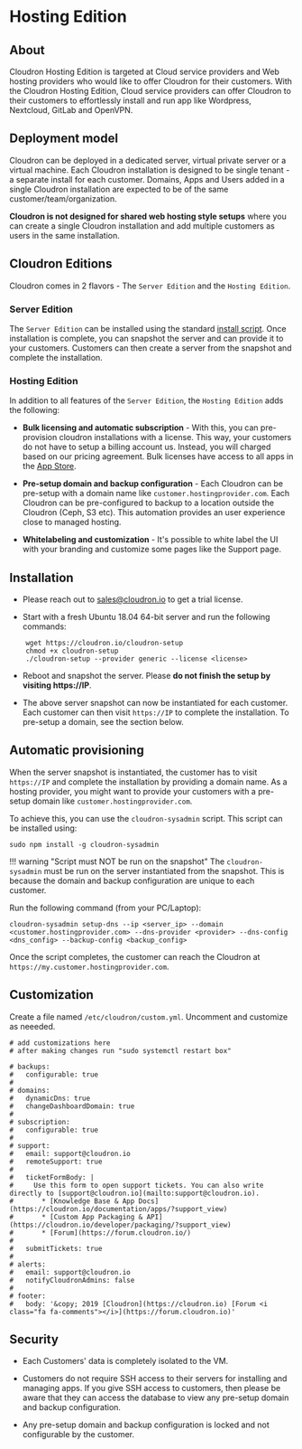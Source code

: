 # Hosting Edition

## About

Cloudron Hosting Edition is targeted at Cloud service providers and Web hosting
providers who would like to offer Cloudron for their customers. With the
Cloudron Hosting Edition, Cloud service providers can offer Cloudron to their
customers to effortlessly install and run app like Wordpress, Nextcloud, GitLab and OpenVPN.

## Deployment model

Cloudron can be deployed in a dedicated server, virtual private server or a virtual
machine. Each Cloudron installation is designed to be single tenant - a separate install
for each customer. Domains, Apps and Users added in a single Cloudron installation 
are expected to be of the same customer/team/organization.

**Cloudron is not designed for shared web hosting style setups** where you can create
a single Cloudron installation and add multiple customers as users in the same installation.

## Cloudron Editions

Cloudron comes in 2 flavors - The `Server Edition` and the `Hosting Edition`.

### Server Edition

The `Server Edition` can be installed using the standard [install script](/get.html).
Once installation is complete, you can snapshot the server and can provide it to your customers.
Customers can then create a server from the snapshot and complete the installation.

### Hosting Edition 

In addition to all features of the `Server Edition`, the `Hosting Edition` adds
the following:

* **Bulk licensing and automatic subscription** - With this, you can pre-provision cloudron installations with a license. This
  way, your customers do not have to setup a billing account us. Instead, you will charged based on our pricing agreement.
  Bulk licenses have access to all apps in the [App Store](/appstore.html).

* **Pre-setup domain and backup configuration** - Each Cloudron can be pre-setup with a domain name like `customer.hostingprovider.com`.
  Each Cloudron can be pre-configured to backup to a location outside the Cloudron (Ceph, S3 etc).
  This automation provides an user experience close to managed hosting.

* **Whitelabeling and customization** - It's possible to white label the UI with your branding and customize some pages like
  the Support page.

## Installation

* Please reach out to [sales@cloudron.io](mailto:sales@cloudron.io) to get a trial license.

* Start with a fresh Ubuntu 18.04 64-bit server and run the following commands:

```
    wget https://cloudron.io/cloudron-setup
    chmod +x cloudron-setup
    ./cloudron-setup --provider generic --license <license>
```

* Reboot and snapshot the server. Please **do not finish the setup by visiting https://IP**.

* The above server snapshot can now be instantiated for each customer. Each customer can then visit `https://IP`
  to complete the installation. To pre-setup a domain, see the section below.

## Automatic provisioning

When the server snapshot is instantiated, the customer has to visit `https://IP` and complete the installation
by providing a domain name. As a hosting provider, you might want to provide your customers with a pre-setup domain
like `customer.hostingprovider.com`.

To achieve this, you can use the `cloudron-sysadmin` script. This script can be installed using:

```
sudo npm install -g cloudron-sysadmin
```

!!! warning "Script must NOT be run on the snapshot"
    The `cloudron-sysadmin` must be run on the server instantiated from the snapshot. This is because the
    domain and backup configuration are unique to each customer.

Run the following command (from your PC/Laptop):

```
cloudron-sysadmin setup-dns --ip <server_ip> --domain <customer.hostingprovider.com> --dns-provider <provider> --dns-config <dns_config> --backup-config <backup_config>
```

Once the script completes, the customer can reach the Cloudron at `https://my.customer.hostingprovider.com`.

## Customization

Create a file named `/etc/cloudron/custom.yml`. Uncomment and customize as neeeded.

```
# add customizations here
# after making changes run "sudo systemctl restart box"

# backups:
#   configurable: true
#
# domains:
#   dynamicDns: true
#   changeDashboardDomain: true
#
# subscription:
#   configurable: true
#
# support:
#   email: support@cloudron.io
#   remoteSupport: true
#
#   ticketFormBody: |
#     Use this form to open support tickets. You can also write directly to [support@cloudron.io](mailto:support@cloudron.io).
#       * [Knowledge Base & App Docs](https://cloudron.io/documentation/apps/?support_view)
#       * [Custom App Packaging & API](https://cloudron.io/developer/packaging/?support_view)
#       * [Forum](https://forum.cloudron.io/)
#
#   submitTickets: true
#
# alerts:
#   email: support@cloudron.io
#   notifyCloudronAdmins: false
#
# footer:
#   body: '&copy; 2019 [Cloudron](https://cloudron.io) [Forum <i class="fa fa-comments"></i>](https://forum.cloudron.io)'

```

## Security

* Each Customers' data is completely isolated to the VM.

* Customers do not require SSH access to their servers for installing and managing apps. If you give SSH access to customers,
  then please be aware that they can access the database to view any pre-setup domain and backup configuration.

* Any pre-setup domain and backup configuration is locked and not configurable by the customer.

